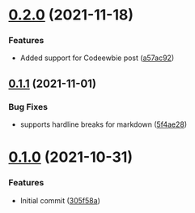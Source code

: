 # [0.2.0](https://github.com/Mr-Destructive/crossposter/compare/v0.1.1...v0.2.0) (2021-11-18)


### Features

* Added support for Codeewbie post ([a57ac92](https://github.com/Mr-Destructive/crossposter/commit/a57ac9244ab79d06bd9cdb300238b5a7aa82a3fc))



## [0.1.1](https://github.com/Mr-Destructive/crossposter/compare/v0.1.0...v0.1.1) (2021-11-01)


### Bug Fixes

* supports hardline breaks for markdown ([5f4ae28](https://github.com/Mr-Destructive/crossposter/commit/5f4ae28d4fbe77b33d6376b86b79f56576ed9c76))



# [0.1.0](https://github.com/Mr-Destructive/crossposter/compare/305f58a93be50422a2775c715aa831ec6750a0e0...v0.1.0) (2021-10-31)


### Features

* Initial commit ([305f58a](https://github.com/Mr-Destructive/crossposter/commit/305f58a93be50422a2775c715aa831ec6750a0e0))



